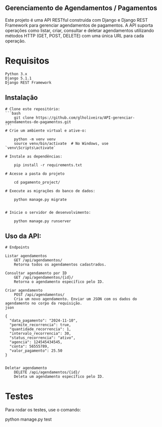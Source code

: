 ## Gerenciamento de Agendamentos / Pagamentos 

Este projeto é uma API RESTful construída com Django e Django REST Framework para gerenciar agendamentos de pagamentos. A API suporta operações como listar, criar, consultar e deletar agendamentos utilizando métodos HTTP (GET, POST, DELETE) com uma única URL para cada operação.

# Requisitos

    Python 3.x
    Django 5.1.1
    Django REST Framework


## Instalação

    # Clone este repositório:
    ```bash
        git clone https://github.com/glholiveira/API-gerenciar-agendamentos-de-pagamentos.git
    ```
    # Crie um ambiente virtual e ative-o:
    
        python -m venv venv
        source venv/bin/activate  # No Windows, use `venv\Scripts\activate`
    
    # Instale as dependências:
    
        pip install -r requirements.txt
    
    # Acesse a pasta do projeto 
    
        cd pagamento_project/
    
    # Execute as migrações do banco de dados:
    
        python manage.py migrate
    
    
    # Inicie o servidor de desenvolvimento:
    
        python manage.py runserver

## Uso da API:

    # Endpoints
    
    Listar agendamentos
        GET /api/agendamentos/
        Retorna todos os agendamentos cadastrados.
    
    Consultar agendamento por ID
        GET /api/agendamentos/{id}/
        Retorna o agendamento específico pelo ID.
    
    Criar agendamento
        POST /api/agendamentos/
        Cria um novo agendamento. Enviar um JSON com os dados do agendamento no corpo da requisição.
    json
    
    {
      "data_pagamento": "2024-11-10",
      "permite_recorrencia": true,
      "quantidade_recorrencia": 1,
      "intervalo_recorrencia": 30,
      "status_recorrencia": "ativo",
      "agencia": 124545434545,
      "conta": 56555789,
      "valor_pagamento": 25.50
    }
    
    
    Deletar agendamento
        DELETE /api/agendamentos/{id}/
        Deleta um agendamento específico pelo ID.
    
# Testes
Para rodar os testes, use o comando:

python manage.py test
